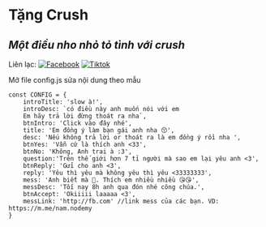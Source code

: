 # Tặng Crush
## _Một điều nho nhỏ tỏ tình với crush_

Liên lạc: 
[![Facebook](https://i.imgur.com/GRqy96ts.jpg)](https://www.facebook.com/nam.nodemy)
[![Tiktok](https://i.imgur.com/Nbfl1E7t.jpg)](https://www.tiktok.com/@manindev)

Mở file config.js sửa nội dung theo mẫu
```
const CONFIG = {
    introTitle: 'slow à!',
    introDesc: `có điều này anh muốn nói với em
    Em hãy trả lời đừng thoát ra nha`,
    btnIntro: 'Click vào đây nhé',
    title: 'Em đồng ý làm bạn gái anh nha 😙',
    desc: 'Nếu không trả lời or thoát ra là em đồng ý rồi nha ',
    btnYes: 'Vẫn cứ là thích anh <33',
    btnNo: 'Không, Anh trai à :3',
    question:'Trên thế giới hơn 7 tỉ người mà sao em lại yêu anh <3',
    btnReply: 'Gửi cho anh <3',
    reply: 'Yêu thì yêu mà không yêu thì yêu <33333333',
    mess: 'Anh biết mà 🥰. Thích em nhiều nhiều 😘😘',
    messDesc: 'Tối nay 8h anh qua đón nhé công chúa.',
    btnAccept: 'Okiiiii laaaaa <3',
    messLink: 'http://fb.com' //link mess của các bạn. VD: https://m.me/nam.nodemy
}
```

